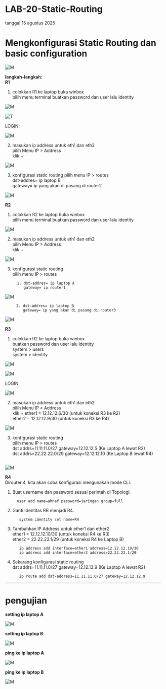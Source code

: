 # LAB-20-Static-Routing
tanggal 15 agustus 2025
# Mengkonfigurasi Static Routing dan basic configuration 

![M](grizly.png)

**langkah-langkah:**  
**R1**
1. colokkan R1 ke laptop buka winbox     
   pilih menu terminal buatkan password dan user lalu identity    

![M](lab22pw.PNG)

![T](LAB22IDN.PNG)

LOGIN:  

![M](lab22mask.PNG)

2. masukan ip address untuk eth1 dan eth2    
   pilih Menu IP > Address  
   klik +  

![M](lad22adresPNG.PNG)

3. konfigurasi static routing 
   pilih menu IP > routes    
   dst-addres= ip laptop B    
   gateway= ip yang akan di pasang di router2  

![M](lab22rot.PNG)

**R2**  
1. colokkan R2 ke laptop buka winbox  
   pilih menu terminal buatkan password dan user lalu identity  

![M](LAB22NM2.PNG)

2. masukan ip address untuk eth1 dan eth2    
   pilih Menu IP > Address  
   klik +  

![M](LAB22DRS.PNG)

3. konfigurasi static routing  
   pilih menu IP > routes
   
         1. dst-addres= ip laptop A  
            gateway= ip router1  

![M](LAB22ROT2.1.PNG)


         2. dst-addres= ip laptop B  
            gateway= ip yang akan di pasang di router3  

![M](LAB22ROT2.PNG)

**R3**  
1. colokkan R2 ke laptop buka winbox    
   buatkan password dan user lalu identity  
   system > users  
   system > identity    

![M]()

![M]()

LOGIN

![M]()

2. masukan ip address untuk eth1 dan eth2      
   pilih Menu IP > Address    
   klik +
ether1 = 12.12.12.6/30 (untuk koneksi R3 ke R2)  
ether2 = 12.12.12.9/30 (untuk koneksi R3 ke R4)    

![M]()

3. konfigurasi static routing    
   pilih menu IP > routes    
dst addrs=11.11.11.0/27 gateway=12.12.12.5 (Ke Laptop A lewat R2)    
dst addrs=22.22.22.0/29 gateway=12.12.12.10 (Ke Laptop B lewat R4)       

![]()

![M]()

**R4**  
Dirouter 4, kita akan coba konfigurasi mengunakan mode CLI.  
1. Buat username dan password sesuai perintah di Topologi.  

         user add name=ahnaf password=jaringan group=full

2. Ganti Identitas RB menjadi R4.  

          system identity set name=R4
     
3. Tambahkan IP Address untuk ether1 dan ether2.  
ether1 = 12.12.12.10/30 (untuk koneksi R4 ke R3)  
ether2 = 22.22.22.1/29 (untuk koneksi R4 ke Laptop B)  

          ip address add interface=ether1 address=12.12.12.10/30  
          ip address add interface=ether2 address=22.22.22.1/29  

4. Sekarang konfigurasi static routing  
dst addrs=11.11.11.0/27 gateway=12.12.12.9 (Ke Laptop A lewat R2)  

          ip route add dst-address=11.11.11.0/27 gateway=12.12.12.9  
------------------------------------------------------------------------------------------------------------------------------------------------------------------------------------------
# pengujian
**setting ip laptop A**  

![M](lab22ws.PNG)

**setting ip laptop B**  

 ![M]()

**ping ke ip laptop A**  

![M]()

**ping ke ip laptop B**

![M](pc2lab22.PNG)
